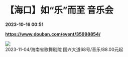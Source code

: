 # 【海口】如“乐”而至 音乐会

**2023-10-16 00:51**

**https://www.douban.com/event/35998854/**

![](https://qnmob3.doubanio.com/pview/event_poster/plarge/public/72848bbb66d17ea.jpg?imageView2/2/q/80/w/200/h/300/format/jpg)  
2023-11-04/海南省歌舞剧院 国兴大道68号/音乐/88.00元起